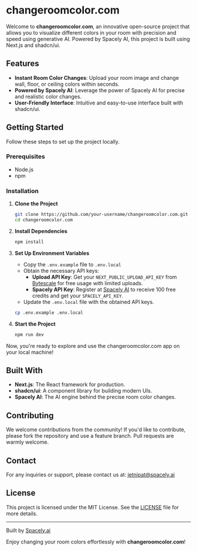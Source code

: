 # changeroomcolor.com

Welcome to **changeroomcolor.com**, an innovative open-source project that allows you to visualize different colors in your room with precision and speed using generative AI. Powered by Spacely AI, this project is built using Next.js and shadcn/ui.

## Features

- **Instant Room Color Changes**: Upload your room image and change wall, floor, or ceiling colors within seconds.
- **Powered by Spacely AI**: Leverage the power of Spacely AI for precise and realistic color changes.
- **User-Friendly Interface**: Intuitive and easy-to-use interface built with shadcn/ui.

## Getting Started

Follow these steps to set up the project locally.

### Prerequisites

- Node.js
- npm

### Installation

1. **Clone the Project**
    ```bash
    git clone https://github.com/your-username/changeroomcolor.com.git
    cd changeroomcolor.com
    ```

2. **Install Dependencies**
    ```bash
    npm install
    ```

3. **Set Up Environment Variables**
    - Copy the `.env.example` file to `.env.local`
    - Obtain the necessary API keys:
        - **Upload API Key**: Get your `NEXT_PUBLIC_UPLOAD_API_KEY` from [Bytescale](https://www.bytescale.com) for free usage with limited uploads.
        - **Spacely API Key**: Register at [Spacely AI](https://enterprise.spacely.ai/) to receive 100 free credits and get your `SPACELY_API_KEY`.
    - Update the `.env.local` file with the obtained API keys.
    ```bash
    cp .env.example .env.local
    ```

4. **Start the Project**
    ```bash
    npm run dev
    ```

Now, you're ready to explore and use the changeroomcolor.com app on your local machine!

## Built With

- **Next.js**: The React framework for production.
- **shadcn/ui**: A component library for building modern UIs.
- **Spacely AI**: The AI engine behind the precise room color changes.

## Contributing

We welcome contributions from the community! If you'd like to contribute, please fork the repository and use a feature branch. Pull requests are warmly welcome.

## Contact

For any inquiries or support, please contact us at: [jetnipat@spacely.ai](mailto:jetnipat@spacely.ai)

## License

This project is licensed under the MIT License. See the [LICENSE](LICENSE) file for more details.

---

Built by [Spacely.ai](https://www.spacely.ai/)

Enjoy changing your room colors effortlessly with **changeroomcolor.com**!
